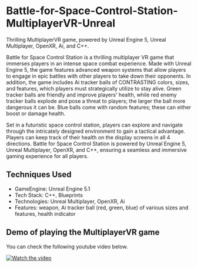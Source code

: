 # Battle-for-Space-Control-Station-MultiplayerVR-Unreal
Thrilling MultiplayerVR game, powered by Unreal Engine 5, Unreal Multiplayer, OpenXR, Ai, and C++.

Battle for Space Control Station is a thrilling multiplayer VR game that immerses players in an intense space combat experience. 
Made with Unreal Engine 5, the game features advanced weapon systems that allow players to engage in epic battles with other players to take down their opponents. 
In addition, the game includes Ai tracker balls of CONTRASTING colors, sizes, and features, which players must strategically utilize to stay alive. 
Green tracker balls are friendly and improve players' health, while red enemy tracker balls explode and pose a threat to players; 
the larger the ball more dangerous it can be. Blue balls come with random features; these can either boost or damage health.

Set in a futuristic space control station, players can explore and navigate through the intricately designed environment to gain a tactical advantage. 
Players can keep track of their health on the display screens in all 4 directions. 
Battle for Space Control Station is powered by Unreal Engine 5, Unreal Multiplayer, OpenXR, and C++, ensuring a seamless and immersive gaming experience for all players.

## Techniques Used
* GameEngine: Unreal Engine 5.1
* Tech Stack: C++, Blueprints
* Technologies: Unreal Multiplayer, OpenXR, Ai
* Features: weapon, Ai tracker ball (red, green, blue) of various sizes and features, health indicator 

## Demo of playing the MultiplayerVR game
You can check the following youtube video below.


[![Watch the video](https://yt-embed.live/embed?v=utY9Y-yABlo)](https://youtu.be/utY9Y-yABlo "Watch the video")

